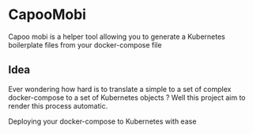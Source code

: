 # CapooMobi

Capoo mobi is a helper tool allowing you to generate a Kubernetes boilerplate files from your docker-compose file

## Idea

Ever wondering how hard is to translate a simple to a set of complex docker-compose to a set of Kubernetes objects ? Well this project aim to render this process automatic.

Deploying your docker-compose to Kubernetes with ease